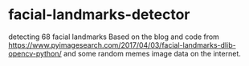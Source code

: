 # facial-landmarks-detector
detecting 68 facial landmarks
Based on the blog and code from https://www.pyimagesearch.com/2017/04/03/facial-landmarks-dlib-opencv-python/ and some random memes image data on the internet.
